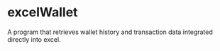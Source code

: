 # excelWallet
A program that retrieves wallet history and transaction data integrated directly into excel.
